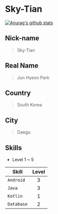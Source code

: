 # Sky-Tian

[![Anurag's github stats](https://github-readme-stats.vercel.app/api?username=Sky-Titan)](https://github.com/anuraghazra/github-readme-stats)
<!--
**Sky-Titan/Sky-Titan** is a ✨ _special_ ✨ repository because its `README.md` (this file) appears on your GitHub profile. -->

## Nick-name 
> Sky-Tian  
## Real Name 
> Jun Hyeon Park  
## Country
> South Korea
## City
> Daegu
## Skills 
* Level 1 ~ 5  

|Skill|Level|
|--------|:-:|
|`Android`|3|
|`Java`|3|
|`Kotlin`|1|
|`Database`|2|
